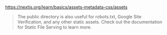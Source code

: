 https://nextjs.org/learn/basics/assets-metadata-css/assets

> The public directory is also useful for robots.txt, Google Site Verification, and any other static assets. Check out the documentation for Static File Serving to learn more.

